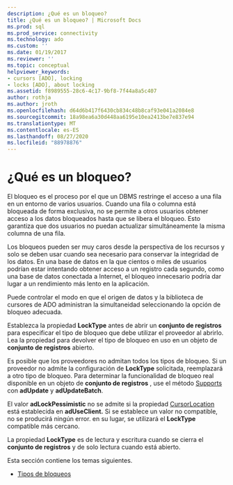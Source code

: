 ```yaml
---
description: ¿Qué es un bloqueo?
title: ¿Qué es un bloqueo? | Microsoft Docs
ms.prod: sql
ms.prod_service: connectivity
ms.technology: ado
ms.custom: ''
ms.date: 01/19/2017
ms.reviewer: ''
ms.topic: conceptual
helpviewer_keywords:
- cursors [ADO], locking
- locks [ADO], about locking
ms.assetid: f8989555-28c6-4c17-9bf8-7f44a8a5c407
author: rothja
ms.author: jroth
ms.openlocfilehash: d64d6b417f6430cb834c48b8caf93e041a2084e8
ms.sourcegitcommit: 18a98ea6a30d448aa6195e10ea2413be7e837e94
ms.translationtype: MT
ms.contentlocale: es-ES
ms.lasthandoff: 08/27/2020
ms.locfileid: "88978876"
---
```

# <a name="what-is-a-lock"></a>¿Qué es un bloqueo?
El bloqueo es el proceso por el que un DBMS restringe el acceso a una fila en un entorno de varios usuarios. Cuando una fila o columna está bloqueada de forma exclusiva, no se permite a otros usuarios obtener acceso a los datos bloqueados hasta que se libera el bloqueo. Esto garantiza que dos usuarios no puedan actualizar simultáneamente la misma columna de una fila.  
  
 Los bloqueos pueden ser muy caros desde la perspectiva de los recursos y solo se deben usar cuando sea necesario para conservar la integridad de los datos. En una base de datos en la que cientos o miles de usuarios podrían estar intentando obtener acceso a un registro cada segundo, como una base de datos conectada a Internet, el bloqueo innecesario podría dar lugar a un rendimiento más lento en la aplicación.  
  
 Puede controlar el modo en que el origen de datos y la biblioteca de cursores de ADO administran la simultaneidad seleccionando la opción de bloqueo adecuada.  
  
 Establezca la propiedad **LockType** antes de abrir un **conjunto de registros** para especificar el tipo de bloqueo que debe utilizar el proveedor al abrirlo. Lea la propiedad para devolver el tipo de bloqueo en uso en un objeto de **conjunto de registros** abierto.  
  
 Es posible que los proveedores no admitan todos los tipos de bloqueo. Si un proveedor no admite la configuración de **LockType** solicitada, reemplazará a otro tipo de bloqueo. Para determinar la funcionalidad de bloqueo real disponible en un objeto de **conjunto de registros** , use el método [Supports](../../../ado/reference/ado-api/supports-method.md) con **adUpdate** y **adUpdateBatch**.  
  
 El valor **adLockPessimistic** no se admite si la propiedad [CursorLocation](../../../ado/reference/ado-api/cursorlocation-property-ado.md) está establecida en **adUseClient.** Si se establece un valor no compatible, no se producirá ningún error. en su lugar, se utilizará el **LockType** compatible más cercano.  
  
 La propiedad **LockType** es de lectura y escritura cuando se cierra el **conjunto de registros** y de solo lectura cuando está abierto.  
  
 Esta sección contiene los temas siguientes.  
  
-   [Tipos de bloqueos](../../../ado/guide/data/types-of-locks.md)
